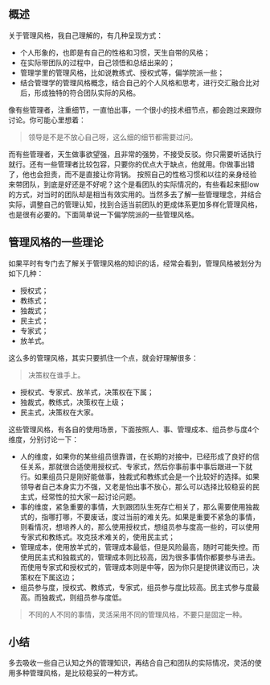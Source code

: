 ## 概述

关于管理风格，我自己理解的，有几种呈现方式：

- 个人形象的，也即是有自己的性格和习惯，天生自带的风格；
- 在实际带团队的过程中，自己领悟和总结出来的；
- 管理学里的管理风格，比如说教练式、授权式等，偏学院派一些；
- 结合管理学的管理风格概念，结合自己的个人风格和思考，进行交汇融合比对后，形成独特的符合团队实际的风格。

像有些管理者，注重细节，一直怕出事，一个很小的技术细节点，都会跑过来跟你讨论。你可能心里想着：

> 领导是不是不放心自己呀，这么细的细节都需要过问。

而有些管理者，天生做事欲望强，且非常的强势，不接受反驳。你只需要听话执行就行。还有一些管理者比较包容，只要你的优点大于缺点，他就用。你做事出错了，他也会担责，而不是直接让你背锅。
按照自己的性格习惯和以往的亲身经验来带团队，到底是好还是不好呢？这个是看团队的实际情况的，有些看起来挺low的方式，对当时的团队却是相当有效实用的。当然多去了解一些管理理念，并结合实际，调整自己的管理认知，找到合适当前团队的更成体系更加多样化管理风格，也是很有必要的。下面简单说一下偏学院派的一些管理风格。

## 管理风格的一些理论

如果平时有专门去了解关于管理风格的知识的话，经常会看到，管理风格被划分为如下几种：

- 授权式；
- 教练式；
- 独裁式；
- 民主式；
- 专家式；
- 放羊式。

这么多的管理风格，其实只要抓住一个点，就会好理解很多：

> 决策权在谁手上。

- 授权式、专家式、放羊式，决策权在下属；
- 独裁式，教练式，决策权在上级；
- 民主式，决策权在大家。

这些管理风格，有各自的使用场景，下面按照人、事、管理成本、组员参与度4个维度，分别讨论一下：

- 人的维度，如果你的某些组员很靠谱，在长期的对接中，已经形成了良好的信任关系，那就很合适使用授权式、专家式，然后你事前事中事后跟进一下就行。如果组员只是刚好能做事，独裁式和教练式会是一个比较好的选择。如果领导者自己本身实力不强，又老是怕出事不放心，那么可以选择比较稳妥的民主式，经常性的拉大家一起讨论问题。
- 事的维度，紧急重要的事情，大到跟团队生死存亡相关了，那么需要使用独裁式的，指哪打哪，不要废话，度过当前的难关先。如果是重要不紧急的事情，则看情况，想培养人的，那么使用授权式，想组员参与度高一些的，可以使用专家式和教练式。攻克技术难关的，使用民主式；
- 管理成本，使用放羊式的，管理成本最低，但是风险最高，随时可能失控。而使用民主式和独裁式的，管理成本则比较高，因为很多事情你都要参与进去。而使用专家式和授权式的，管理成本则是中等，因为你只是提供建议而已，决策权在下属这边；
- 组员参与度，授权式、教练式，专家式，组员参与度比较高。民主式参与度最高。而独裁式，则组员参与度低。

> 不同的人不同的事情，灵活采用不同的管理风格，不要只是固定一种。

## 小结

多去吸收一些自己认知之外的管理知识，再结合自己和团队的实际情况，灵活的使用多种管理风格，是比较稳妥的一种方式。
